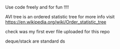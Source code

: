 Use code freely and for fun !!!!

AVl tree is an ordered statistic tree for more info visit
https://en.wikipedia.org/wiki/Order_statistic_tree

check was my first ever file uploaded for this repo

deque/stack are standard ds
